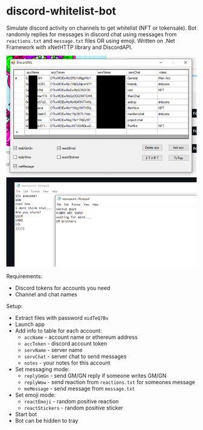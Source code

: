 # discord-whitelist-bot
Simulate discord activity on channels to get whitelist (NFT or tokensale). 
Bot randomly replies for messages in discord chat using messages from `reactions.txt` and `message.txt` files OR using emoji.
Written on .Net Framework with xNetHTTP library and DiscordAPI.

![alt text](https://github.com/ak1rahunt3r/discord-whitelist-bot/blob/main/discordWL.png?raw=true)
![alt text](https://github.com/ak1rahunt3r/discord-whitelist-bot/blob/main/discordWLtext.png?raw=true)

Requirements:
- Discord tokens for accounts you need
- Channel and chat names

Setup:
-  Extract files with password `midTeQ7Bv`
- Launch app
- Add info to table for each account:
  - `accName` - account name or ethereum address
  - `accToken` - discord account token
  - `servName` - server name
  - `servChat` - server chat to send messages
  - `notes` - your notes for this account
- Set messaging mode:
  - `replyGmGn` - send GM/GN reply if someone writes GM/GN
  - `replyWow` - send reaction from `reactions.txt` for someones message
  - `meMessage` - send message from `message.txt`
- Set emoji mode:
  - `reactEmoji` - random positive reaction
  - `reactStickers` - random positive sticker
-  Start bot
- Bot can be hidden to tray
